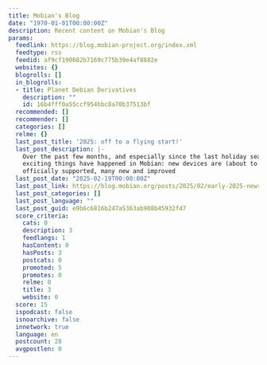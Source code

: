 ```yaml
---
title: Mobian's Blog
date: "1970-01-01T00:00:00Z"
description: Recent content on Mobian's Blog
params:
  feedlink: https://blog.mobian-project.org/index.xml
  feedtype: rss
  feedid: af9cf190682b7169c775b39e4af8882e
  websites: {}
  blogrolls: []
  in_blogrolls:
  - title: Planet Debian Derivatives
    description: ""
    id: 16b4fff0a55ccf954bbc8a70b37513bf
  recommended: []
  recommender: []
  categories: []
  relme: {}
  last_post_title: '2025: off to a flying start!'
  last_post_description: |-
    Over the past few months, and especially since the last holiday season, many
    exciting things have happened in Mobian: new devices are (about to be)
    officially supported, many new and improved
  last_post_date: "2025-02-19T00:00:00Z"
  last_post_link: https://blog.mobian.org/posts/2025/02/early-2025-news/
  last_post_categories: []
  last_post_language: ""
  last_post_guid: e9b6c6816b247a5363ab908b45932f47
  score_criteria:
    cats: 0
    description: 3
    feedlangs: 1
    hasContent: 0
    hasPosts: 3
    postcats: 0
    promoted: 5
    promotes: 0
    relme: 0
    title: 3
    website: 0
  score: 15
  ispodcast: false
  isnoarchive: false
  innetwork: true
  language: en
  postcount: 28
  avgpostlen: 0
---
```

